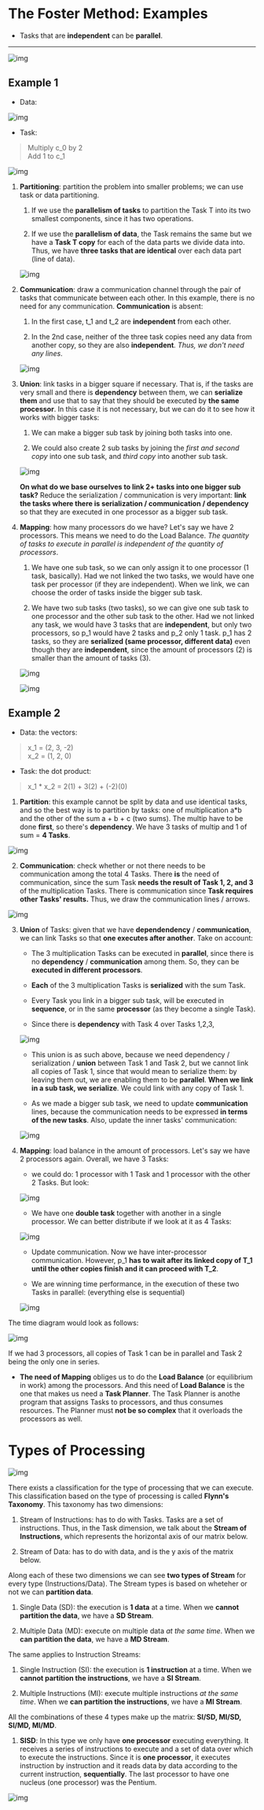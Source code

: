 # The Foster Method: Examples

- Tasks that are **independent** can be **parallel**.

----

![img](res/3.png)

## Example 1

- Data:

![img](res/1.png)

- Task:

> Multiply c_0 by 2 <br />
> Add 1 to c_1

![img](res/2.png)



1. **Partitioning**: partition the problem into smaller problems; we can use task or data partitioning.

    1. If we use the **parallelism of tasks** to partition the Task T into its two smallest components, since it has two operations.

    2. If we use the **parallelism of data**, the Task remains the same but we have a **Task T copy** for each of the data parts we divide data into. Thus, we have **three tasks that are identical** over each data part (line of data).

    ![img](res/4.png)

2. **Communication**: draw a communication channel through the pair of tasks that communicate between each other. In this example, there is no need for any communication. **Communication** is absent: 

    1. In the first case, t_1 and t_2 are **independent** from each other.
    
    2. In the 2nd case, neither of the three task copies need any data from another copy, so they are also **independent**. *Thus, we don't need any lines*.

    ![img](res/5.png)

3. **Union**: link tasks in a bigger square if necessary. That is, if the tasks are very small and there is **dependency** between them, we can **serialize them** and use that to say that they should be executed by **the same processor**. In this case it is not necessary, but we can do it to see how it works with bigger tasks:

    1. We can make a bigger sub task by joining both tasks into one.

    2. We could also create 2 sub tasks by joining the *first and second copy* into one sub task, and *third copy* into another sub task.

    ![img](res/6.png)

    **On what do we base ourselves to link 2+ tasks into one bigger sub task?** Reduce the serialization / communication is very important: **link the tasks where there is serialization / communication / dependency** so that they are executed in one processor as a bigger sub task.

4. **Mapping**: how many processors do we have? Let's say we have 2 processors. This means we need to do the Load Balance. *The quantity of tasks to execute in parallel is independent of the quantity of processors*.

    1. We have one sub task, so we can only assign it to one processor (1 task, basically). Had we not linked the two tasks, we would have one task per processor (if they are independent). When we link, we can choose the order of tasks inside the bigger sub task. 

    2. We have two sub tasks (two tasks), so we can give one sub task to one processor and the other sub task to the other. Had we not linked any task, we  would have 3 tasks that are **independent**, but only two processors, so p_1 would have 2 tasks and p_2 only 1 task. p_1 has 2 tasks, so they are **serialized (same processor, different data)** even though they are **independent**, since the amount of processors (2) is smaller than the amount of tasks (3).

    ![img](res/7.png)

    ![img](res/8.png)

## Example 2

- Data: the vectors:

> x_1 = (2, 3, -2) <br />
> x_2 = (1, 2, 0)

- Task: the dot product:

> x_1 * x_2 = 2(1) + 3(2) + (-2)(0)

1. **Partition**: this example cannot be split by data and use identical tasks, and so the best way is to partition by tasks: one of multiplication a*b and the other of the sum a + b + c (two sums). The multip have to be done **first**, so there's **dependency**. We have 3 tasks of multip and 1 of sum = **4 Tasks**.

![img](res/9.png)

2. **Communication**: check whether or not there needs to be communication among the total 4 Tasks. There **is** the need of communication, since the sum Task **needs the result of Task 1, 2, and 3** of the multiplication Tasks. There is communication since **Task requires other Tasks' results.** Thus, we draw the communication lines / arrows. 

![img](res/10.png)

3. **Union** of Tasks: given that we have **dependendency** / **communication**, we can link Tasks so that **one executes after another**. Take on account:

    - The 3 multiplication Tasks can be executed in **parallel**, since there is no **dependency** / **communication** among them. So, they can be **executed in different processors**.

    - **Each** of the 3 multiplication Tasks is **serialized** with the sum Task.

    - Every Task you link in a bigger sub task, will be executed in **sequence**, or in the same **processor** (as they become a single Task).

    - Since there is **dependency** with Task 4 over Tasks 1,2,3, 

    ![img](res/11.png)

    - This union is as such above, because we need dependency / serialization / **union** between Task 1 and Task 2, but we cannot link all copies of Task 1, since that would mean to serialize them: by leaving them out, we are enabling them to be **parallel**. **When we link in a sub task, we serialize**. We could link with any copy of Task 1.

    - As we made a bigger sub task, we need to update **communication** lines, because the communication needs to be expressed **in terms of the new tasks**. Also, update the inner tasks' communication:

    ![img](res/12.png)

4. **Mapping**: load balance in the amount of processors. Let's say we have 2 processors again. Overall, we have 3 Tasks: 

    - we could do: 1 processor with 1 Task and 1 processor with the other 2 Tasks. But look:

    ![img](res/13.png) 

    - We have one **double task** together with another in a single processor. We can better distribute if we look at it as 4 Tasks:

    ![img](res/14.png)

    - Update communication. Now we have inter-processor communication. However, p_1 **has to wait after its linked copy of T_1 until the other copies finish and it can proceed with T_2**.

    - We are winning time performance, in the execution of these two Tasks in parallel: (everything else is sequential)

    ![img](res/15.png)

The time diagram would look as follows:

![img](res/16.png)

If we had 3 processors, all copies of Task 1 can be in parallel and Task 2 being the only one in series.

- **The need of Mapping** obliges us to do the **Load Balance** (or equilibrium in work) among the processors. And this need of **Load Balance** is the one that makes us need a **Task Planner**. The Task Planner is anothe program that assigns Tasks to processors, and thus consumes resources. The Planner must **not be so complex** that it overloads the processors as well.

# Types of Processing

![img](res/17.png)

There exists a classification for the type of processing that we can execute. This classification based on the type of processing is called **Flynn's Taxonomy**. This taxonomy has two dimensions: 

1. Stream of Instructions: has to do with Tasks. Tasks are a set of instructions. Thus, in the Task dimension, we talk about the **Stream of Instructions**, which represents the horizontal axis of our matrix below.

2. Stream of Data: has to do with data, and is the y axis of the matrix below.

Along each of these two dimensions we can see **two types of Stream** for every type (Instructions/Data). The Stream types is based on wheteher or not we can **partition data**.

1. Single Data (SD): the execution is **1 data** at a time. When we **cannot partition the data**, we have a **SD Stream**.

2. Multiple Data (MD): execute on multiple data *at the same time*. When we **can partition the data**, we have a **MD Stream**.

The same applies to Instruction Streams:

1. Single Instruction (SI): the execution is **1 instruction** at a time. When we **cannot partition the instructions**, we have a **SI Stream**.

2. Multiple Instructions (MI): execute multiple instructions *at the same time*. When we **can partition the instructions**, we have a **MI Stream**.

All the combinations of these 4 types make up the matrix: **SI/SD, MI/SD, SI/MD, MI/MD**.

1. **SISD**: In this type we only have **one processor** executing everything. It receives a series of instructions to execute and a set of data over which to execute the instructions. Since it is **one processor**, it executes instruction by instruction and it reads data by data according to the current instruction, **sequentially**. The last processor to have one nucleus (one processor) was the Pentium.

![img](res/18.png)